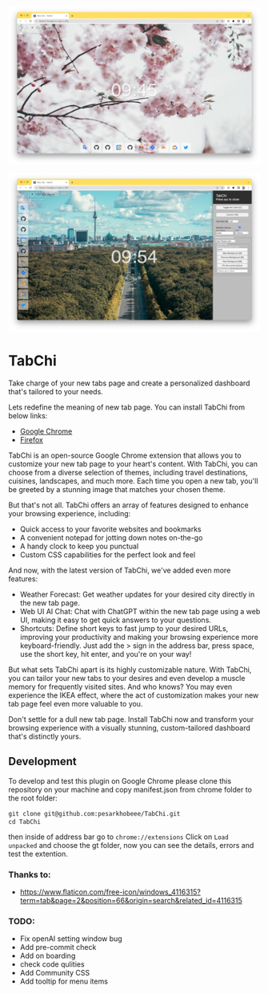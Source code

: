 ![Screenshot1](Screenshot1.png)

![Screenshot2](Screenshot2.png)

# TabChi

Take charge of your new tabs page and create a personalized dashboard that's tailored to your needs.

Lets redefine the meaning of new tab page. You can install TabChi from below links:
* [Google Chrome](https://chrome.google.com/webstore/detail/tabchi/hejohfomoahmhoiboehdenbolpheiofo)
* [Firefox](https://addons.mozilla.org/en-US/firefox/addon/focusclimb/)

TabChi is an open-source Google Chrome extension that allows you to customize your new tab page to your heart's content. With TabChi, you can choose from a diverse selection of themes, including travel destinations, cuisines, landscapes, and much more. Each time you open a new tab, you'll be greeted by a stunning image that matches your chosen theme.

But that's not all. TabChi offers an array of features designed to enhance your browsing experience, including:

* Quick access to your favorite websites and bookmarks
* A convenient notepad for jotting down notes on-the-go
* A handy clock to keep you punctual
* Custom CSS capabilities for the perfect look and feel

And now, with the latest version of TabChi, we've added even more features:

* Weather Forecast: Get weather updates for your desired city directly in the new tab page.
* Web UI AI Chat: Chat with ChatGPT within the new tab page using a web UI, making it easy to get quick answers to your questions.
* Shortcuts: Define short keys to fast jump to your desired URLs, improving your productivity and making your browsing experience more keyboard-friendly. Just add the > sign in the address bar, press space, use the short key, hit enter, and you're on your way!

But what sets TabChi apart is its highly customizable nature. With TabChi, you can tailor your new tabs to your desires and even develop a muscle memory for frequently visited sites. And who knows? You may even experience the IKEA effect, where the act of customization makes your new tab page feel even more valuable to you.

Don't settle for a dull new tab page. Install TabChi now and transform your browsing experience with a visually stunning, custom-tailored dashboard that's distinctly yours.

## Development

To develop and test this plugin on Google Chrome please clone this repository on your machine and copy manifest.json from chrome folder to the root folder:
```
git clone git@github.com:pesarkhobeee/TabChi.git
cd TabChi

```
then inside of address bar go to
```chrome://extensions```
Click on `Load unpacked` and choose the gt folder, now you can see the details, errors and test the extention.

### Thanks to:

* https://www.flaticon.com/free-icon/windows_4116315?term=tab&page=2&position=66&origin=search&related_id=4116315


### TODO:
* Fix openAI setting window bug
* Add pre-commit check
* Add on boarding
* check code qulities
* Add Community CSS
* Add tooltip for menu items
